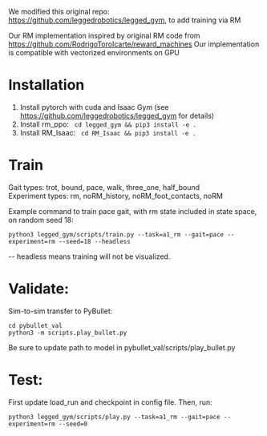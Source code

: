 We modified this original repo: https://github.com/leggedrobotics/legged_gym, to add training via RM

Our RM implementation inspired by original RM code from https://github.com/RodrigoToroIcarte/reward_machines
Our implementation is compatible with vectorized environments on GPU

# Installation

1. Install pytorch with cuda and Isaac Gym (see https://github.com/leggedrobotics/legged_gym for details)
2. Install rm_ppo: ``` cd legged_gym && pip3 install -e .```
3. Install RM_Isaac: ``` cd RM_Isaac && pip3 install -e .```

# Train

Gait types: trot, bound, pace, walk, three_one, half_bound\
Experiment types: rm, noRM_history, noRM_foot_contacts, noRM


Example command to train pace gait, with rm state included in state space, on random seed 18:

```
python3 legged_gym/scripts/train.py --task=a1_rm --gait=pace --experiment=rm --seed=18 --headless
```

-- headless means training will not be visualized.


# Validate:

Sim-to-sim transfer to PyBullet:

```
cd pybullet_val
python3 -m scripts.play_bullet.py
```

Be sure to update path to model in pybullet_val/scripts/play_bullet.py

# Test:

First update load_run and checkpoint in config file. Then, run:

```
python3 legged_gym/scripts/play.py --task=a1_rm --gait=pace --experiment=rm --seed=0
```
